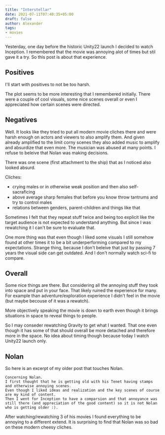 ```yaml
---
title: "Interstellar"
date: 2021-07-11T07:40:35+05:00
draft: false
author: Alexander
tags:
- movies
---
```


Yesterday, one day before the historic Unity22 launch I decided to watch Inception.
I remembered that the movie was annoying alot of times but stil gave it a try.
So this post is about that experience.

## Positives

I'll start with positives to not be too harsh.

The plot seems to be more interesting that I remembered initially.
There were a couple of cool visuals, some nice scenes overall or even I appreciated how certain scenes were directed.

## Negatives

Well.
It looks like they tried to put all modern movie cliches there and were harsh enough on actors and viewers to also amplify them.
And given already amplified to the limit corny scenes they also added music to amplify and absurdize that even more.
The musician was abused at many points. I refuse to beleive that Nolan was making decisions.

There was one scene (first attachment to the ship) that as I noticed also looked absurd.

Cliches:
- crying males or in otherwise weak position and then also self-sacraficing
- above average sharp females that before you know throw tantrums and try to control males
- relations between genders, parent-children and things like that

Sometimes I felt that they repeat stuff twice and being too explicit like the target audience is not expected to understand anything.
But since I was rewatching it I can't be sure to evaluate that.

One more thing was that even though I liked some visuals I still somehow found at other times it to be a bit underperforming compared to my expectations.
Strange thing, because I don't beleive that just by passing 7 years the visual side can get outdated.
And I don't normally watch sci-fi to compare.

## Overall

Some nice things are there.
But considering all the annoying stuff they took into space and put in your face.
That likely ruined the experience for many.
For example than adventure/exploration experience I didn't feel in the movie (but maybe becouse of it was a rewatch).

More objectively speaking the movie is down to earth even though it brings situations in space to reveal things to people.

So I may conseder rewatching Gravity to get what I wanted.
That one even though it has some of that should overall be more detached and therefore more in the space.
No idea about timing though because today I watch Unity22 launch only.

## Nolan

So here is an excerpt of my older post that touches Nolan.

~~~
Concerning Nolan.
I first thought that he is getting old with his Tenet having stamps and otherwise annoying scenes.
Even though I liked ideas and realization and the key scenes of course are my kind of content.
Then I went for Inception to have a comparsion and that annoyance was still there (and appreciation of the good content) so it is not Nolan
who is getting older :).
~~~

After watching/rewatching 3 of his movies I found everything to be annoying to a different extend.
It is surprising to find that Nolan was so bad on these modern cheesy cliches.
